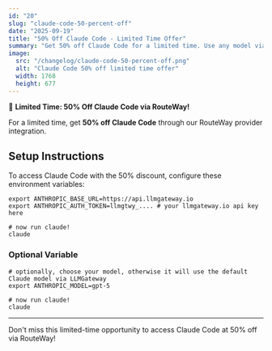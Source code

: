 ```yaml
---
id: "20"
slug: "claude-code-50-percent-off"
date: "2025-09-19"
title: "50% Off Claude Code - Limited Time Offer"
summary: "Get 50% off Claude Code for a limited time. Use any model via LLMGateway's unified API."
image:
  src: "/changelog/claude-code-50-percent-off.png"
  alt: "Claude Code 50% off limited time offer"
  width: 1768
  height: 677
---
```


🎉 **Limited Time: 50% Off Claude Code via RouteWay!**

For a limited time, get **50% off Claude Code** through our RouteWay provider integration.

## Setup Instructions

To access Claude Code with the 50% discount, configure these environment variables:

```shell
export ANTHROPIC_BASE_URL=https://api.llmgateway.io
export ANTHROPIC_AUTH_TOKEN=llmgtwy_.... # your llmgateway.io api key here

# now run claude!
claude
```

### Optional Variable

```shell
# optionally, choose your model, otherwise it will use the default Claude model via LLMGateway
export ANTHROPIC_MODEL=gpt-5

# now run claude!
claude
```

---

Don't miss this limited-time opportunity to access Claude Code at 50% off via RouteWay!
